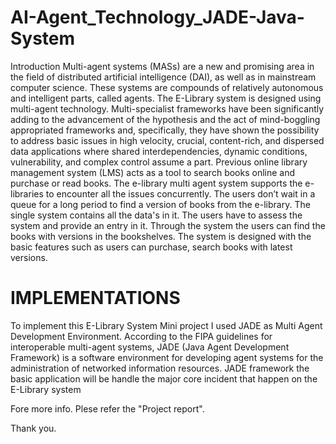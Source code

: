 # AI-Agent_Technology_JADE-Java-System

Introduction
Multi-agent systems (MASs) are a new and promising area in the field of distributed
artificial intelligence (DAI), as well as in mainstream computer science. These systems are
compounds of relatively autonomous and intelligent parts, called agents. The E-Library system
is designed using multi-agent technology.
Multi-specialist frameworks have been significantly adding to the advancement of the
hypothesis and the act of mind-boggling appropriated frameworks and, specifically, they have
shown the possibility to address basic issues in high velocity, crucial, content-rich, and
dispersed data applications where shared interdependencies, dynamic conditions, vulnerability,
and complex control assume a part.
Previous online library management system (LMS) acts as a tool to search books online
and purchase or read books. The e-library multi agent system supports the e-libraries to
encounter all the issues concurrently. The users don’t wait in a queue for a long period to find a
version of books from the e-library. The single system contains all the data's in it. The users
have to assess the system and provide an entry in it. Through the system the users can find the
books with versions in the bookshelves. The system is designed with the basic features such as
users can purchase, search books with latest versions.

# IMPLEMENTATIONS

To implement this E-Library System Mini project I used JADE as Multi Agent
Development Environment. According to the FIPA guidelines for interoperable multi-agent
systems, JADE (Java Agent Development Framework) is a software environment for developing
agent systems for the administration of networked information resources. JADE framework the
basic application will be handle the major core incident that happen on the E-Library system

Fore more info. Plese refer the "Project report".

Thank you.
